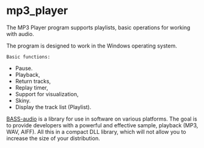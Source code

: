 # mp3_player
The MP3 Player program supports playlists, basic operations for working with audio.

The program is designed to work in the Windows operating system.
```
Basic functions:
```
* Pause.
* Playback,
* Return tracks,
* Replay timer,
* Support for visualization,
* Skiny.
* Display the track list (Playlist).

[BASS-audio](http://www.un4seen.com/bass.html) is a library for use in software on various platforms. 
The goal is to provide developers with a powerful and effective sample, playback (MP3, WAV, AIFF). 
All this in a compact DLL library, which will not allow you to increase the size of your distribution.
